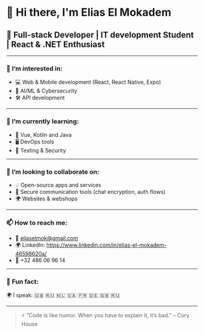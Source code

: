 # 👋 Hi there, I'm Elias El Mokadem

## 🚀 Full-stack Developer | IT development Student | React & .NET Enthusiast

---

### 👀 I’m interested in:
- 💻 Web & Mobile development (React, React Native, Expo)
- 🧠 AI/ML & Cybersecurity
- 🛠️ API development

---

### 🌱 I’m currently learning:
- 🧾 Vue, Kotlin and Java
- 🖥️ DevOps tools
- 🧪 Testing & Security 

---

### 🤝 I’m looking to collaborate on:
- 💡 Open-source apps and services
- 🔐 Secure communication tools (chat encryption, auth flows)
- 🌍 Websites & webshops

---

### 📫 How to reach me:
- 📧 eliaselmok@gmail.com
- 🌍 LinkedIn: https://www.linkedin.com/in/elias-el-mokadem-46598620a/
- 📱 +32 486 06 96 14

---

### 🎯 Fun fact:
🌍 I speak: 🇬🇧 🇷🇺 🇳🇱 🇸🇦 🇫🇷 🇩🇪 🇬🇧 🇷🇺

---

> ⚡ “Code is like humor. When you have to explain it, it’s bad.” – Cory House
